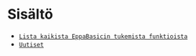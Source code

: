 Sisältö
=======
* [`Lista kaikista EppaBasicin tukemista funktioista`](manual:/commands/index)
* [`Uutiset`](manual:/news)